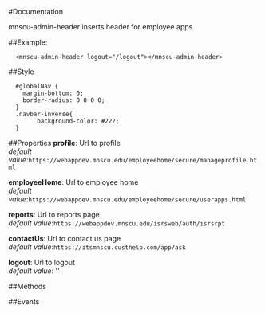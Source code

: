 #Documentation

mnscu-admin-header inserts header for employee apps

##Example:
```
  <mnscu-admin-header logout="/logout"></mnscu-admin-header>
```

##Style

```
  #globalNav {
    margin-bottom: 0;
    border-radius: 0 0 0 0;
  }
  .navbar-inverse{
        background-color: #222;
  }
```

##Properties
**profile**: Url to profile  
*default value*:```https://webappdev.mnscu.edu/employeehome/secure/manageprofile.html```

**employeeHome**: Url to employee home  
*default value*:```https://webappdev.mnscu.edu/employeehome/secure/userapps.html```

**reports**: Url to reports page  
*default value*:```https://webappdev.mnscu.edu/isrsweb/auth/isrsrpt```

**contactUs**: Url to contact us page  
*default value*:```https://itsmnscu.custhelp.com/app/ask```

**logout**: Url to logout  
*default value*: ''

##Methods

##Events


